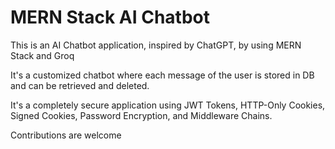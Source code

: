 
# MERN Stack AI Chatbot

This is an AI Chatbot application, inspired by ChatGPT, by using MERN Stack and Groq

It's a customized chatbot where each message of the user is stored in DB and can be retrieved and deleted.

It's a completely secure application using JWT Tokens, HTTP-Only Cookies, Signed Cookies, Password Encryption, and Middleware Chains.

Contributions are welcome


